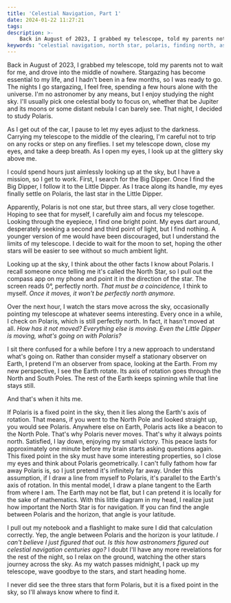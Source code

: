 ```yaml
---
title: 'Celestial Navigation, Part 1'
date: 2024-01-22 11:27:21
tags:
description: >-
    Back in August of 2023, I grabbed my telescope, told my parents not to wait for me, and drove into the middle of nowhere. Stargazing has become essential to my life, and I hadn't been in a few months, so I was ready to go. The nights I go stargazing, I feel free, spending a few hours alone with the universe. I'm no astronomer by any means, but I enjoy studying the night sky. I'll usually pick one celestial body to focus on, whether that be Jupiter and its moons or some distant nebula I can barely see. That night, I decided to study Polaris. As I get out of the car, I pause to let my eyes adjust to the darkness. Carrying my telescope to the middle of the clearing, I'm careful not to trip on any rocks or step on any fireflies. I set my telescope down, close my eyes, and take a deep breath. As I open my eyes, I look up at the glittery sky above me.'
keywords: "celestial navigation, north star, polaris, finding north, astronomy, student of life, fixed point, student of life"
---
```



Back in August of 2023, I grabbed my telescope, told my parents not to wait for me, and drove into the middle of nowhere. Stargazing has become essential to my life, and I hadn't been in a few months, so I was ready to go. The nights I go stargazing, I feel free, spending a few hours alone with the universe. I'm no astronomer by any means, but I enjoy studying the night sky. I'll usually pick one celestial body to focus on, whether that be Jupiter and its moons or some distant nebula I can barely see. That night, I decided to study Polaris.

As I get out of the car, I pause to let my eyes adjust to the darkness. Carrying my telescope to the middle of the clearing, I'm careful not to trip on any rocks or step on any fireflies. I set my telescope down, close my eyes, and take a deep breath. As I open my eyes, I look up at the glittery sky above me.

I could spend hours just aimlessly looking up at the sky, but I have a mission, so I get to work. First, I search for the Big Dipper. Once I find the Big Dipper, I follow it to the Little Dipper. As I trace along its handle, my eyes finally settle on Polaris, the last star in the Little Dipper.

Apparently, Polaris is not one star, but three stars, all very close together. Hoping to see that for myself, I carefully aim and focus my telescope. Looking through the eyepiece, I find one bright point. My eyes dart around, desperately seeking a second and third point of light, but I find nothing. A younger version of me would have been discouraged, but I understand the limits of my telescope. I decide to wait for the moon to set, hoping the other stars will be easier to see without so much ambient light. 

Looking up at the sky, I think about the other facts I know about Polaris. I recall someone once telling me it's called the North Star, so I pull out the compass app on my phone and point it in the direction of the star. The screen reads 0°, perfectly north. *That must be a coincidence,* I think to myself. *Once it moves, it won't be perfectly north anymore.*

Over the next hour, I watch the stars move across the sky, occasionally pointing my telescope at whatever seems interesting. Every once in a while, I check on Polaris, which is still perfectly north. In fact, it hasn't moved at all. *How has it not moved? Everything else is moving. Even the Little Dipper is moving, what's going on with Polaris?*

I sit there confused for a while before I try a new approach to understand what's going on. Rather than consider myself a stationary observer on Earth, I pretend I'm an observer from space, looking at the Earth. From my new perspective, I see the Earth rotate. Its axis of rotation goes through the North and South Poles. The rest of the Earth keeps spinning while that line stays still.

And that's when it hits me.

If Polaris is a fixed point in the sky, then it lies along the Earth's axis of rotation. That means, if you went to the North Pole and looked straight up, you would see Polaris. Anywhere else on Earth, Polaris acts like a beacon to the North Pole. That's why Polaris never moves. That's why it always points north. Satisfied, I lay down, enjoying my small victory. This peace lasts for approximately one minute before my brain starts asking questions again. This fixed point in the sky must have some interesting properties, so I close my eyes and think about Polaris geometrically. I can't fully fathom how far away Polaris is, so I just pretend it's infinitely far away. Under this assumption, if I draw a line from myself to Polaris, it's parallel to the Earth's axis of rotation. In this mental model, I draw a plane tangent to the Earth from where I am. The Earth may not be flat, but I can pretend it is locally for the sake of mathematics. With this little diagram in my head, I realize just how important the North Star is for navigation. If you can find the angle between Polaris and the horizon, that angle is your latitude. 

I pull out my notebook and a flashlight to make sure I did that calculation correctly. Yep, the angle between Polaris and the horizon is your latitude. *I can't believe I just figured that out. Is this how astronomers figured out celestial navigation centuries ago?* I doubt I'll have any more revelations for the rest of the night, so I relax on the ground, watching the other stars journey across the sky. As my watch passes midnight, I pack up my telescope, wave goodbye to the stars, and start heading home.

I never did see the three stars that form Polaris, but it is a fixed point in the sky, so I'll always know where to find it.